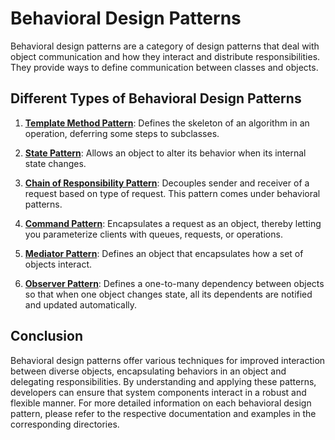 # Behavioral Design Patterns

Behavioral design patterns are a category of design patterns that deal with object communication and how they interact and distribute responsibilities. They provide ways to define communication between classes and objects.

## Different Types of Behavioral Design Patterns

1. [**Template Method Pattern**](./template): Defines the skeleton of an algorithm in an operation, deferring some steps to subclasses.

2. [**State Pattern**](./state): Allows an object to alter its behavior when its internal state changes.

3. [**Chain of Responsibility Pattern**](./chain_responsibility): Decouples sender and receiver of a request based on type of request. This pattern comes under behavioral patterns.

4. [**Command Pattern**](./command): Encapsulates a request as an object, thereby letting you parameterize clients with queues, requests, or operations.

5. [**Mediator Pattern**](./mediator): Defines an object that encapsulates how a set of objects interact.

6. [**Observer Pattern**](./observer): Defines a one-to-many dependency between objects so that when one object changes state, all its dependents are notified and updated automatically.

## Conclusion

Behavioral design patterns offer various techniques for improved interaction between diverse objects, encapsulating behaviors in an object and delegating responsibilities. By understanding and applying these patterns, developers can ensure that system components interact in a robust and flexible manner. For more detailed information on each behavioral design pattern, please refer to the respective documentation and examples in the corresponding directories.
